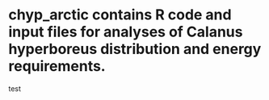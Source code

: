 #  chyp_arctic contains R code and input files for analyses of Calanus hyperboreus distribution and energy requirements.

test

